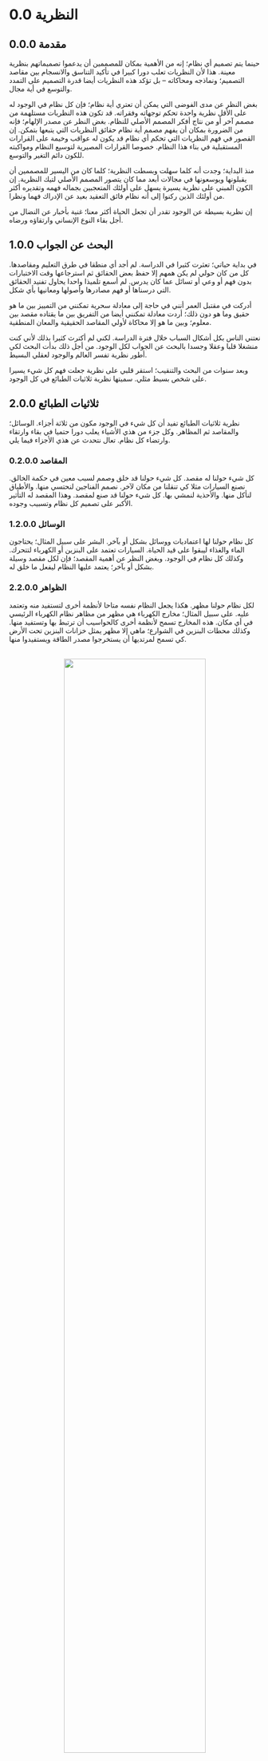 # 0.0	النظرية
## 0.0.0	مقدمة
حينما يتم تصميم أي نظام؛ إنه من الأهمية بمكان للمصممين أن يدعموا تصميماتهم بنظرية معينة. هذا لأن النظريات تعلب دورا كبيرا في تأكيد التناسق والانسجام بين مقاصد التصميم؛ ونماذجه ومحاكاته – بل تؤكد هذه النظريات أيضا قدرة التصميم على التمدد والتوسع في أية مجال.

بغض النظر عن مدى الفوضى التي يمكن أن تعتري أية نظام؛ فإن كل نظام في الوجود له على الأقل نظرية واحدة تحكم توجهاته وفقراته. قد تكون هذه النظريات مستلهمة من مصمم آخر أو من نتاج أفكر المصمم الأصلي للنظام. بغض النظر عن مصدر الإلهام؛ فإنه من الضرورة بمكان أن يفهم مصمم أية نظام حقائق النظريات التي يتبعها بتمكن. إن القصور في فهم النظريات التي تحكم أي نظام قد يكون له عواقب وخيمة على القرارات المستقبلية في بناء هذا النظام. خصوصا القرارات المصيرية لتوسيع النظام ومواكبته للكون دائم التغير والتوسع.

منذ البداية؛ وجدت أنه كلما سهلت وبسطت النظرية؛ كلما كان من اليسير للمصممين أن يقبلونها ويوسعونها في مجالات أبعد مما كان يتصور المصمم الأصلي لتيك النظرية. إن الكون المبني على نظرية يسيرة يسهل على أولئك المتعجبين بجماله فهمه وتقديره أكثر من أولئك الذين ركنوا إلى أنه نظام فائق التعقيد بعيد عن الإدراك فهما ونظرا.

إن نظرية بسيطة عن الوجود تقدر أن تجعل الحياة أكثر معنا؛ غنية بأخبار عن النضال من أجل بقاء النوع الإنساني وارتقاؤه ورضاه.

## 1.0.0	البحث عن الجواب

في بداية حياتي؛ تعثرت كثيرا في الدراسة. لم أجد أي منطقا في طرق التعليم ومقاصدها. كل من كان حولي لم يكن همهم إلا حفظ بعض الحقائق ثم استرجاعها وقت الاختبارات بدون فهم أو وعي أو تسائل عما كان يدرس. لم أسمع تلميذا واحدا يحاول تفنيد الحقائق التي درسناها أو فهم مصادرها وأصولها ومعانيها بأي شكل.

أدركت في مقتبل العمر أنني في حاجة إلى معادلة سحرية تمكنني من التمييز بين ما هو حقيق وما هو دون ذلك؛ أردت معادلة تمكنني أيضا من التفريق بين ما يقتاده مقصد بين معلوم؛ وبين ما هو إلا محاكاة لأولي المقاصد الحقيقية والمعان المنطقية.

نعتني الناس بكل أشكال السباب خلال فترة الدراسة. لكني لم أكترث كثيرا بذلك لأني كنت منشغلا قلبا وعقلا وجسدا بالبحث عن الجواب لكل الوجود. من أجل ذلك بدأت البحث لكي أطور نظرية تفسر العالم والوجود لعقلي البسيط.

وبعد سنوات من البحث والتنقيب؛ استقر قلبي على نظرية جعلت فهم كل شيء يسيرا على شخص بسيط مثلي. سميتها نظرية ثلاثيات الطبائع في كل الوجود.

## 2.0.0 ثلاثيات الطبائع
نظرية ثلاثيات الطبائع تفيد أن كل شيء في الوجود مكون من ثلاثة أجزاء. الوسائل؛ والمقاصد ثم المظاهر. وكل جزء من هذي الأشياء يعلب دورا حتميا في بقاء وارتقاء وارتضاء كل نظام.
تعال نتحدث عن هذي الأجزاء فيما يلي.

### 0.2.0.0 المقاصد
كل شيء حولنا له مقصد. كل شيء حولنا قد خلق وصمم لسبب معين في حكمة الخالق. نصنع السيارات مثلا كي تنقلنا من مكان لآخر. نصمم الفناجين لنحتسي منها. والأطباق لنأكل منها. والأحذية لنمشي بها. كل شيء حولنا قد صنع لمقصد. وهذا المقصد له التأثير الأكبر على تصميم كل نظام وتسبيب وجوده.

### 1.2.0.0 الوسائل
كل نظام حولنا لها اعتماديات ووسائل بشكل أو بآخر. البشر على سبيل المثال؛ يحتاجون الماء والغذاء ليبقوا على قيد الحياة. السيارات تعتمد على البنزين أو الكهرباء لتتحرك. وكذلك كل نظام في الوجود. وبغض النظر عن أهمية المقصد؛ فإن لكل مقصد وسيلة بشكل أو بآخر؛ يعتمد عليها النظام ليفعل ما خلق له.

### 2.2.0.0 الظواهر
لكل نظام حولنا مظهر. هكذا يجعل النظام نفسه متاحا لأنظمة أخرى لتستفيد منه وتعتمد عليه. على سبيل المثال؛ مخارج الكهرباء هي مظهر من مظاهر نظام الكهرباء الرئيسي في أي مكان. هذه المخارج تسمح لأنظمة أخرى كالحواسيب أن ترتبط بها وتستفيد منها. وكذلك محطات البنزين في الشوارع؛ ماهي إلا مظهر يمثل خزانات البنزين تحت الأرض كي تسمح لمرتديها أن يستخرجوا مصدر الطاقة ويستفيدوا منها.

<br />
	<div align=center>
		<img width="75%" src="https://github.com/hassanhabib/The-Standard-Arabic/blob/master/0.%20%D8%A7%D9%84%D9%85%D9%82%D8%AF%D9%85%D8%A9/0.0%20%D8%A7%D9%84%D9%86%D8%B8%D8%B1%D9%8A%D8%A9/%D9%85%D9%84%D9%81%D8%A7%D8%AA/%D8%A7%D9%84%D9%86%D8%B8%D8%B1%D9%8A%D8%A9.png?raw=true" />
	</div>
<br />

## 3.0.0 كل شيء حولنا متصل
في هذا الكون الواسع؛ كل الأنظمة حولنا متصلة. أبسط مثال على ذلك السلسلة الغذائية في الطبيعة. الشمس تغذي النبات كي ينمو؛ والنبات يأكله الجندب؛ والجندب يلتهمه الضفدع؛ والضفدع يتغذى عليه الثعبان وهكذا تدور دورة الغذاء في الطبيعة من نظام لآخر. كل نظام في السلسلة الغذائية له وسائله؛ ومقاصده ومظاهره.

<br />
	<div align=center>
		<img width="75%" src="https://github.com/hassanhabib/The-Standard-Arabic/blob/master/0.%20%D8%A7%D9%84%D9%85%D9%82%D8%AF%D9%85%D8%A9/0.0%20%D8%A7%D9%84%D9%86%D8%B8%D8%B1%D9%8A%D8%A9/%D9%85%D9%84%D9%81%D8%A7%D8%AA/3.0.0%20%D8%A7%D9%84%D9%86%D8%B8%D8%B1%D9%8A%D8%A9.png?raw=true" />
	</div>
<br />

وحيث أن أنظمة الحوسبة ماهي إلا محاكاة لما في الطبيعة؛ فإن هذه الأنظمة الحوسبية تقوم بدورها أيضا من حيث امتلاك الوسائل حيث تعتمد هذه الأنظمة على نظام أو عدة أنظمة أخرى كي توفي مقاصدها. خذ على سبيل المثال تطبيق الجوالات. قد يعتمد هذا التطبيق على نظام خلفي كي يحفظ البيانات. ولكن هذا النظام الخلفي نفسه يعتمد على نظام سحابي ليرسل نفس تيك البيانات للحفظ. والنظام السحابي بدوره يعتمد على نظام ملفات ليكتب أجزاء هذه البيانات.

## 4.0.0 نمط الكسيريات
يمكنك أن تلحظ نمط ثلاثيات طبائع الأشياء في أدق المقاييس لأية نظام وكذلك في أعظمها. كل نظام حولنا مكون من طبقات فوق طبقات من ثلاثيات الأجزاء. وكل جزء من تيك الأجزاء مكون من ثلاثيات أجزاء أدق وأصغر إلى ما لانهاية له. هذا النمط هو ما يسمى بنمط الكسيريات.
على سبيل المثال؛ فإن أصغر جزء في الوجود هو الذرة. ودون هذي الذرة ستجد النيوكرون الجزئي بدون شحنة. ودون هذا النيوكرون ستجد الجسيمات دون الذرية. هذي الجسيمات ثلاثيات؛ كما هو الحال بالنيوترونات؛ والبروتونات والإلكترونات؛ هذه المكونات أيضا ثلاثيات.

<br />
	<div align=center>
		<img width="75%" src="https://github.com/hassanhabib/The-Standard-Arabic/blob/master/0.%20%D8%A7%D9%84%D9%85%D9%82%D8%AF%D9%85%D8%A9/0.0%20%D8%A7%D9%84%D9%86%D8%B8%D8%B1%D9%8A%D8%A9/%D9%85%D9%84%D9%81%D8%A7%D8%AA/%D8%A7%D9%84%D9%86%D8%B8%D8%B1%D9%8A%D8%A9-0.0.4.png?raw=true" />
	</div>
<br />

ولو نظرت عند بعد على المقياس الكوني؛ ستلحظ أن نظام الكسيريات يمتد لما هو أعظم حجما وأكبر، وزنا كالكواكب، والأقمار، والنجوم. فهذه ثلاثيات أخر. وكذلك يعتمد بعضها على بعض كما ذكرنا في نظرية الثلاثيات. تراها متشابهة للرسم السابق على القياس الذري كما يلي:

<br />
	<div align=center>
		<img width="75%" src="https://github.com/hassanhabib/The-Standard-Arabic/blob/master/0.%20%D8%A7%D9%84%D9%85%D9%82%D8%AF%D9%85%D8%A9/0.0%20%D8%A7%D9%84%D9%86%D8%B8%D8%B1%D9%8A%D8%A9/%D9%85%D9%84%D9%81%D8%A7%D8%AA/%D8%A7%D9%84%D9%86%D8%B8%D8%B1%D9%8A%D8%A9-0.0.4%202.png?raw=true" />
	</div>
<br />

وإذا نظرنا فيما أبعد من مقياس الكواكب والنجوم؛ ستجد أن الكون مخلوق من دخان؛ ورماد ومادة سوداء. يعتمد بعضها على بعض. وهي كذلك ثلاثيات. 
إن نمط الثلاثيات في طبائع الأشياء يمتد ويتكرر طولا وعرضا في مقاييس الأشياء وفي كل جانب من حياتنا. كل مكون من المكونات في كوننا هذا من أعظم الكواكب لأصغر الذرات يتبع نفس النمط ويستقيم على نفس القاعدة.

## 5.0.0 تصميم الأنظمة ومعمارياتها
لقد أثبتنا بالدليل الناصع أن نظرية ثلاثيات الطبائع يمكنها أن تطبق على كل نظام بما فيها الأنظمة الحوسبية. يمكننا الآن أن نطور كل عنصر في أي نظام بحسب نظرية ثلاثيات الطبائع لكل الأشياء. إن مجموعة الإرشادات والمبادئ والقوانين التي تحكم تصميم البرمجيات بحسب تيك النظرية هي ما نسميه بالمعيار. هذا المعيار الشمولي هو ما يحكم تصاميم الأنظمة في كل شأن.

على حسب المستوى المعماري الدقيق؛ ينبغي على كل نظام أن يتكون من وسطاء (وسائل أو اعتماديات)؛ وخدمات (مقاصد) وواجهات (مظاهر).
على سبيل المثال؛ عند تصميم أبسط واجهة برمجية للتطبيق لنقل الحالة التمثيلية؛ فإنه من المحتمل أن يحتاج هذا النظام إلى قاعدة بيانات؛ ولربما يحتاج النظام أن يقوم ببعض العمل للتحقق من البيانات القابلة بحسب قوانين منطق العمل؛ ومن ثم ذلك سيحتاج النظام أن يظهر هذه الإمكانيات لمستخدمينه ليتكاملوا معه. 

بحسب المعيار؛ فإن النظام ينبغي أن يصمم على النحو التالي:  

<br />
	<div align=center>
		<img width="75%" src="https://github.com/hassanhabib/The-Standard-Arabic/blob/master/0.%20%D8%A7%D9%84%D9%85%D9%82%D8%AF%D9%85%D8%A9/0.0%20%D8%A7%D9%84%D9%86%D8%B8%D8%B1%D9%8A%D8%A9/%D9%85%D9%84%D9%81%D8%A7%D8%AA/%D8%A7%D9%84%D9%86%D8%B8%D8%B1%D9%8A%D8%A9-0.0.5.png?raw=true" />
	</div>
<br />

إن نفس هذا النمط يكرر نفسه بشكل كسيري عند التدقيق في كل مكون من مكونات النظام. على سبيل المثال؛ قد تحتوي أي خدمة من خدمات المقاصد من ثلاث مكونات؛ هذه المكونات هي المحققات؛ والمعالجات والتكاملات. وإذا نظرت بدقة فيما هوا أصغر من هذه المكونات؛ ستجد أن المحققات تحتوي محققات هيكلية؛ وأخرى منطقية وخارجية. هذا النمط يستمر في تكرار نفسه على أدق المستويات في تصميمنا؛ كما هو موضح في الشكل التالي:

<br />
	<div align=center>
		<img width="75%" src="https://github.com/hassanhabib/The-Standard-Arabic/blob/master/0.%20%D8%A7%D9%84%D9%85%D9%82%D8%AF%D9%85%D8%A9/0.0%20%D8%A7%D9%84%D9%86%D8%B8%D8%B1%D9%8A%D8%A9/%D9%85%D9%84%D9%81%D8%A7%D8%AA/%D8%A7%D9%84%D9%86%D8%B8%D8%B1%D9%8A%D8%A9-0.0.5%202.png?raw=true" />
	</div>
<br />

ستلاحظ أن نفس النمط ينطبق أيضا على أنظمة أكبر من مجرد نظام واحد. على سبيل المثال؛ لو نظرنا أية تطبيق من تطبيقات الأنظمة الموزعة كالخدمات المصغرة؛ ستجد أن نمط الثلاثيات ينطبق كما هو الحال في الرسم التالي:

<br />
	<div align=center>
		<img width="75%" src="https://github.com/hassanhabib/The-Standard-Arabic/blob/master/0.%20%D8%A7%D9%84%D9%85%D9%82%D8%AF%D9%85%D8%A9/0.0%20%D8%A7%D9%84%D9%86%D8%B8%D8%B1%D9%8A%D8%A9/%D9%85%D9%84%D9%81%D8%A7%D8%AA/%D8%A7%D9%84%D9%86%D8%B8%D8%B1%D9%8A%D8%A9-0.0.5%203.png?raw=true" />
	</div>
<br />

في الأنظمة الموزعة؛ قد تلعب بعض الخدمات دور السفير لنفس النظام. تقوم بهذا الدور عن طريق الاتصال بالموارد والخدمات الخارجية التي تقع خارج النظام. هذا الدور مماثل جدا لدور مكون الوسائل أو الاعتماديات في أية نظام. لكن بعض الخدمات المصغرة الأخرى ستلعب دور مكون المقاصد. هذه الخدمات المقصدة تقوم بتنسيق التعاملات مع خدمات الوسائل أو السفراء. وأما الدور الأخير فدور الخدمات الممثلة لمكون المظاهر. يلعب هذا الدور خدمة حارس بوابة النظام. هذه الخدمة الضئيلة هي أول نقاط الاتصال بين العالم الخارجي والنظام نفسه.
ستلحظ كلما باعدت النظر فيما هو أكبر من الأنظمة الموزعة أن نمط ثلاثيات الطبائع يستمر في تكرار نفسه في أنظمة متعددة سواء كانت أنظمة كبيرة مطبقة على عدة منظمات أو أنظمة صغيرة مطبقة في خدمة واحدة.
